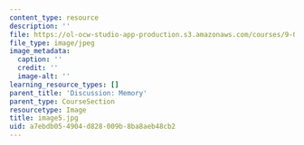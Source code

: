 ```yaml
---
content_type: resource
description: ''
file: https://ol-ocw-studio-app-production.s3.amazonaws.com/courses/9-00sc-introduction-to-psychology-fall-2011/a7ebdb054904d828009b8ba8aeb48cb2_image5.jpg
file_type: image/jpeg
image_metadata:
  caption: ''
  credit: ''
  image-alt: ''
learning_resource_types: []
parent_title: 'Discussion: Memory'
parent_type: CourseSection
resourcetype: Image
title: image5.jpg
uid: a7ebdb05-4904-d828-009b-8ba8aeb48cb2
---
```

